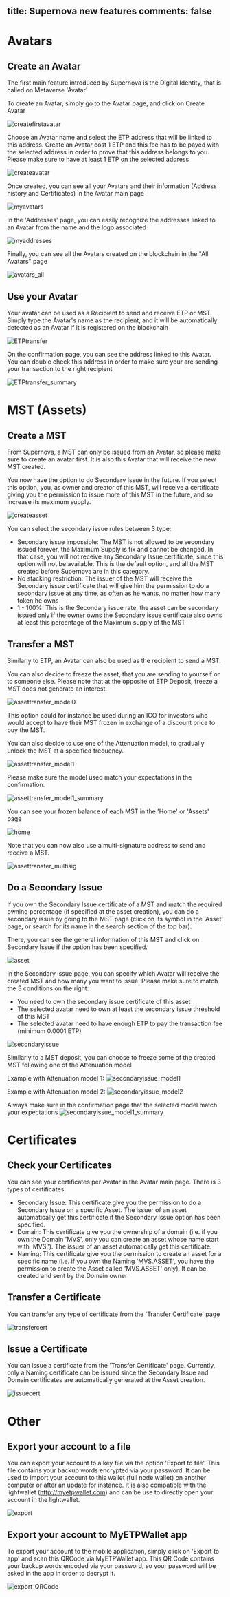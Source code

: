 title: Supernova new features
comments: false
---

# Avatars
## Create an Avatar
The first main feature introduced by Supernova is the Digital Identity, that is called on Metaverse 'Avatar'

To create an Avatar, simply go to the Avatar page, and click on Create Avatar

![createfirstavatar](/images/i/WC3aN7f.png)

Choose an Avatar name and select the ETP address that will be linked to this address. Create an Avatar cost 1 ETP and this fee has to be payed with the selected address in order to prove that this address belongs to you. Please make sure to have at least 1 ETP on the selected address

![createavatar](/images/i/l2zQbKH.png)

Once created, you can see all your Avatars and their information (Address history and Certificates) in the Avatar main page

![myavatars](/images/i/zRm2FWb.png)

In the 'Addresses' page, you can easily recognize the addresses linked to an Avatar from the name and the logo associated

![myaddresses](/images/i/gzDJWAE.png)

Finally, you can see all the Avatars created on the blockchain in the "All Avatars" page

![avatars_all](/images/i/qkwJlAQ.png)

## Use your Avatar
Your avatar can be used as a Recipient to send and receive ETP or MST. Simply type the Avatar's name as the recipient, and it will be automatically detected as an Avatar if it is registered on the blockchain

![ETPtransfer](/images/i/7BQelJ6.png)

On the confirmation page, you can see the address linked to this Avatar. You can double check this address in order to make sure your are sending your transaction to the right recipient

![ETPtransfer_summary](/images/i/5TIXpt1.png)

# MST (Assets)
## Create a MST
From Supernova, a MST can only be issued from an Avatar, so please make sure to create an avatar first. It is also this Avatar that will receive the new MST created.

You now have the option to do Secondary Issue in the future. If you select this option, you, as owner and creator of this MST, will receive a certificate giving you the permission to issue more of this MST in the future, and so increase its maximum supply.

![createasset](/images/i/4gu2sWU.png)

You can select the secondary issue rules between 3 type:
- Secondary issue impossible: The MST is not allowed to be secondary issued forever, the Maximum Supply is fix and cannot be changed. In that case, you will not receive any Secondary Issue certificate, since this option will not be available. This is the default option, and all the MST created before Supernova are in this category.
- No stacking restriction: The issuer of the MST will receive the Secondary issue certificate that will give him the permission to do a secondary issue at any time, as often as he wants, no matter how many token he owns
- 1 - 100%: This is the Secondary issue rate, the asset can be secondary issued only if the owner owns the Secondary issue certificate also owns at least this percentage of the Maximum supply of the MST

## Transfer a MST
Similarly to ETP, an Avatar can also be used as the recipient to send a MST.

You can also decide to freeze the asset, that you are sending to yourself or to someone else. Please note that at the opposite of ETP Deposit, freeze a MST does not generate an interest.

![assettransfer_model0](/images/i/ZOFzKqv.png)

This option could for instance be used during an ICO for investors who would accept to have their MST frozen in exchange of a discount price to buy the MST.

You can also decide to use one of the Attenuation model, to gradually unlock the MST at a specified frequency.

![assettransfer_model1](/images/i/P4KXmem.png)

Please make sure the model used match your expectations in the confirmation.

![assettransfer_model1_summary](/images/i/ok3Hsqp.png)

You can see your frozen balance of each MST in the 'Home' or 'Assets' page

![home](/images/i/orvIE7b.png)

Note that you can now also use a multi-signature address to send and receive a MST.

![assettransfer_multisig](/images/i/QJN354o.png)

## Do a Secondary Issue

If you own the Secondary Issue certificate of a MST and match the required owning percentage (if specified at the asset creation), you can do a secondary issue by going to the MST page (click on its symbol in the 'Asset' page, or search for its name in the search section of the top bar).

There, you can see the general information of this MST and click on Secondary Issue if the option has been specified.

![asset](/images/i/fWPcqtZ.png)

In the Secondary Issue page, you can specify which Avatar will receive the created MST and how many you want to issue. Please make sure to match the 3 conditions on the right:
- You need to own the secondary issue certificate of this asset
- The selected avatar need to own at least the secondary issue threshold of this MST
- The selected avatar need to have enough ETP to pay the transaction fee (minimum 0.0001 ETP)

![secondaryissue](/images/i/QXeJd3O.png)

Similarly to a MST deposit, you can choose to freeze some of the created MST following one of the Attenuation model

Example with Attenuation model 1:
![secondaryissue_model1](/images/i/hqxwQqB.png)

Example with Attenuation model 2:
![secondaryissue_model2](/images/i/88JqT9U.png)

Always make sure in the confirmation page that the selected model match your expectations
![secondaryissue_model1_summary](/images/i/ZGmB7N5.png)

# Certificates

## Check your Certificates

You can see your certificates per Avatar in the Avatar main page. There is 3 types of certificates:
- Secondary Issue: This certificate give you the permission to do a Secondary Issue on a specific Asset. The issuer of an asset automatically get this certificate if the Secondary Issue option has been specified.
- Domain: This certificate give you the ownership of a domain (i.e. if you own the Domain 'MVS', only you can create an asset whose name start with 'MVS.'). The issuer of an asset automatically get this certificate.
- Naming: This certificate give you the permission to create an asset for a specific name (i.e. if you own the Naming 'MVS.ASSET', you have the permission to create the Asset called 'MVS.ASSET' only). It can be created and sent by the Domain owner

## Transfer a Certificate

You can transfer any type of certificate from the 'Transfer Certificate' page

![transfercert](/images/i/03p1CEE.png)

## Issue a Certificate

You can issue a certificate from the 'Transfer Certificate' page. Currently, only a Naming certificate can be issued since the Secondary Issue and Domain certificates are automatically generated at the Asset creation.

![issuecert](/images/i/f8VDg5n.png)

# Other

## Export your account to a file

You can export your account to a key file via the option 'Export to file'. This file contains your backup words encrypted via your password.
It can be used to import your account to this wallet (full node wallet) on another computer or after an update for instance.
It is also compatible with the lightwallet (http://myetpwallet.com) and can be use to directly open your account in the lightwallet.

![export](/images/i/bvlWoQ3.png)

## Export your account to MyETPWallet app

To export your account to the mobile application, simply click on 'Export to app' and scan this QRCode via MyETPWallet app. This QR Code contains your backup words encoded via your password, so your password will be asked in the app in order to decrypt it.

![export_QRCode](/images/i/I422Ge5.png)
